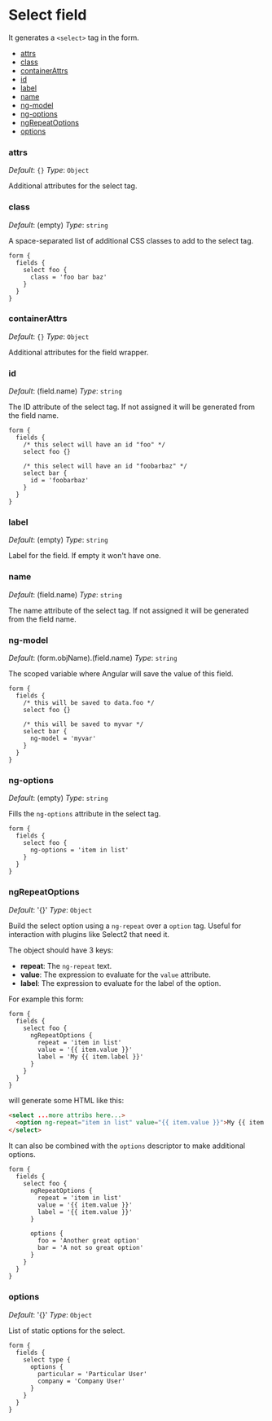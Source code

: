 
Select field
============

It generates a `<select>` tag in the form.

 * [attrs](#attrs)
 * [class](#class)
 * [containerAttrs](#containerAttrs)
 * [id](#id)
 * [label](#label)
 * [name](#name)
 * [ng-model](#ng-model)
 * [ng-options](#ng-options)
 * [ngRepeatOptions](#ngRepeatOptions)
 * [options](#options)


### <a name="attrs"></a> attrs
*Default*: `{}`
*Type*: `Object`

Additional attributes for the select tag.


### <a name="class"></a> class
*Default*: (empty)
*Type*: `string`

A space-separated list of additional CSS classes to add to the select tag.

```
form {
  fields {
    select foo {
      class = 'foo bar baz'
    }
  }
}
```


### <a name="containerAttrs"></a> containerAttrs
*Default*: `{}`
*Type*: `Object`

Additional attributes for the field wrapper.


### <a name="id"></a> id
*Default*: (field.name)
*Type*: `string`

The ID attribute of the select tag. If not assigned it will be generated from
the field name.

```
form {
  fields {
    /* this select will have an id "foo" */
    select foo {}

    /* this select will have an id "foobarbaz" */
    select bar {
      id = 'foobarbaz'
    }
  }
}
```


### <a name="label"></a> label
*Default*: (empty)
*Type*: `string`

Label for the field. If empty it won't have one.


### <a name="name"></a> name
*Default*: (field.name)
*Type*: `string`

The name attribute of the select tag. If not assigned it will be generated from
the field name.


### <a name="ng-model"></a> ng-model
*Default*: (form.objName).(field.name)
*Type*: `string`

The scoped variable where Angular will save the value of this field.

```
form {
  fields {
    /* this will be saved to data.foo */
    select foo {}

    /* this will be saved to myvar */
    select bar {
      ng-model = 'myvar'
    }
  }
}
```


### <a name="ng-options"></a> ng-options
*Default*: (empty)
*Type*: `string`

Fills the `ng-options` attribute in the select tag.

```
form {
  fields {
    select foo {
      ng-options = 'item in list'
    }
  }
}
```


### <a name="ngRepeatOptions"></a> ngRepeatOptions
*Default*: '{}'
*Type*: `Object`

Build the select option using a `ng-repeat` over a `option` tag. Useful for
interaction with plugins like Select2 that need it.

The object should have 3 keys:

 * **repeat**: The `ng-repeat` text.
 * **value**: The expression to evaluate for the `value` attribute.
 * **label**: The expression to evaluate for the label of the option.

For example this form:

```
form {
  fields {
    select foo {
      ngRepeatOptions {
        repeat = 'item in list'
        value = '{{ item.value }}'
        label = 'My {{ item.label }}'
      }
    }
  }
}
```

will generate some HTML like this:

```html
<select ...more attribs here...>
  <option ng-repeat="item in list" value="{{ item.value }}">My {{ item.label }}</option>
</select>
```

It can also be combined with the `options` descriptor to make additional options.

```
form {
  fields {
    select foo {
      ngRepeatOptions {
        repeat = 'item in list'
        value = '{{ item.value }}'
        label = '{{ item.value }}'
      }

      options {
        foo = 'Another great option'
        bar = 'A not so great option'
      }
    }
  }
}
```


### <a name="options"></a> options
*Default*: '{}'
*Type*: `Object`

List of static options for the select.

```
form {
  fields {
    select type {
      options {
        particular = 'Particular User'
        company = 'Company User'
      }
    }
  }
}
```
